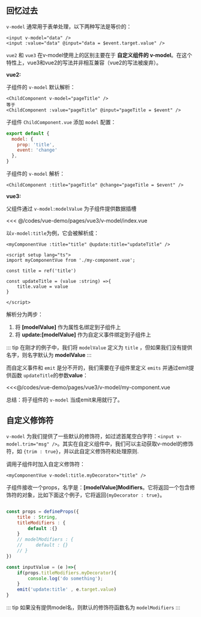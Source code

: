 ## 回忆过去

`v-model` 通常用于表单处理，以下两种写法是等价的：

```vue
<input v-model="data" />
<input :value="data" @input="data = $event.target.value" />
```

`vue2` 和 `vue3` 在v-model使用上的区别主要在于 **自定义组件的 v-model**。在这个特性上，vue3和vue2的写法并非相互兼容（vue2的写法被废弃）。

**vue2:**

子组件的 `v-model` 默认解析：

```vue
<ChildComponent v-model="pageTitle" />
等于
<ChildComponent :value="pageTitle" @input="pageTitle = $event" />
```

子组件 `ChildComponent.vue` 添加 `model` 配置：
```js
export default {
  model: {
    prop: 'title',
    event: 'change'
  },
}
```

子组件的 `v-model` 解析：

```vue
<ChildComponent :title="pageTitle" @change="pageTitle = $event" />
```

**vue3:**

父组件通过 `v-model:modelValue` 为子组件提供数据插槽

<<< @/codes/vue-demo/pages/vue3/v-model/index.vue

以`v-model:title`为例，它会被解析成：

```vue
<myComponentVue :title="title" @update:title="updateTitle" />

<script setup lang="ts">
import myComponentVue from './my-component.vue';

const title = ref('title')

const updateTitle = (value :string) =>{
    title.value = value
}

</script>
```

解析分为两步：
1.  将 **[modelValue]** 作为属性名绑定到子组件上
2.  将 **update:[modelValue]** 作为自定义事件绑定到子组件上

::: tip
在刚才的例子中，我们将 `modelValue` 定义为 `title` ，但如果我们没有提供名字，则名字默认为 **modelValue**
:::

而自定义事件和 `emit` 是分不开的，我们需要在子组件里定义 `emits` 并通过emit提供函数 `updateTitle`的参数**value**：

<<<@/codes/vue-demo/pages/vue3/v-model/my-component.vue

总结：将子组件的 `v-model` 当成emit来用就行了。

## 自定义修饰符

`v-model` 为我们提供了一些默认的修饰符，如过滤首尾空白字符：`<input v-model.trim="msg" />`。其实在自定义组件中，我们可以主动获取v-model的修饰符，如 `{trim : true}`，并以此自定义修饰符和处理原则.

调用子组件时加入自定义修饰符：

```vue
<myComponentVue v-model:title.myDecorator="title" />
```

子组件接收一个props，名字是：**[modelValue]Modifiers**。它将返回一个包含修饰符的对象，比如下面这个例子，它将返回`{myDecorator : true}`。

```js

const props = defineProps({
    title : String,
    titleModifiers : {
        default :{}
    }
    // modelModifiers : {
    //     default : {}
    // }
})

const inputValue = (e )=>{
    if(props.titleModifiers.myDecorator){
        console.log('do something');
    }
    emit('update:title' , e.target.value)
}

```

::: tip
如果没有提供model名，则默认的修饰符函数名为 `modelModifiers`
:::